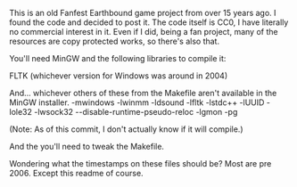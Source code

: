 This is an old Fanfest Earthbound game project from over 15 years ago. I found the code
and decided to post it. The code itself is CC0, I have literally no commercial interest in
it. Even if I did, being a fan project, many of the resources are copy protected works, so there's also that.

You'll need MinGW and the following libraries to compile it:

FLTK (whichever version for Windows was around in 2004)

And... whichever others of these from the Makefile aren't available in the MinGW installer.
-mwindows -lwinmm -ldsound -lfltk -lstdc++ -lUUID -lole32 -lwsock32  --disable-runtime-pseudo-reloc  -lgmon -pg

(Note: As of this commit, I don't actually know if it will compile.)

And the you'll need to tweak the Makefile.

Wondering what the timestamps on these files should be? Most are pre 2006. Except this readme of course.
